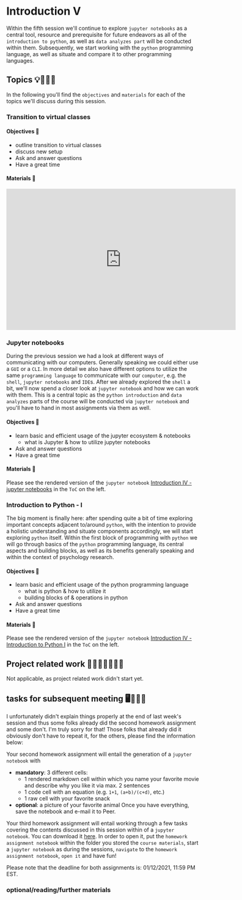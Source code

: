 # Introduction V

Within the fifth session we'll continue to explore `jupyter notebooks` as a central tool, resource and prerequisite for future endeavors as all of the `introduction to python`, as well as `data analyzes part` will be conducted within them.  Subsequently, we start working with the `python` programming language, as well as situate and compare it to other programming languages.

## Topics 💡👨🏻‍🏫 

In the following you'll find the `objectives` and `materials` for each of the topics we'll discuss during this session.

### Transition to virtual classes


#### Objectives 📍
- outline transition to virtual classes
- discuss new setup
- Ask and answer questions
- Have a great time

#### Materials 📓

<iframe src="https://docs.google.com/presentation/d/e/2PACX-1vQIl4ydcCDeJVcMFvblIJqygXGF0r-nPcBxxZJ6zzVhId_sYI8lSSa0uO6X8rIWmRQHnTYsCmK_s8vy/embed?start=false&loop=false&delayms=3000" frameborder="0" width="600" height="370" allowfullscreen="true" mozallowfullscreen="true" webkitallowfullscreen="true"></iframe>

### Jupyter notebooks
During the previous session we had a look at different ways of communicating with our computers. Generally speaking we could either use a `GUI` or a `CLI`. In more detail we also have different options to utilize the same `programming language` to communicate with our `computer`, e.g. the `shell`, `jupyter notebooks` and `IDE`s. After we already explored the `shell` a bit, we'll now spend a closer look at `jupyter notebook` and how we can work with them. This is a central topic as the `python introduction` and `data analyzes` parts of the course will be conducted via `jupyter notebook` and you'll have to hand in most assignments via them as well.  

#### Objectives 📍

- learn basic and efficient usage of the jupyter ecosystem & notebooks
    - what is Jupyter & how to utilize jupyter notebooks
- Ask and answer questions
- Have a great time

#### Materials 📓

Please see the rendered version of the `jupyter notebook` [Introduction IV - jupyter notebooks](https://peerherholz.github.io/Python_for_Psychologists_Winter2021/introduction/intro_jupyter.html) in the `ToC` on the left.


### Introduction to Python - I
The big moment is finally here: after spending quite a bit of time exploring important concepts adjacent to/around `python`, with the intention to provide a holistic understanding and situate components accordingly, we will start exploring `python` itself. Within the first block of programming with `python` we will go through basics of the `python` programming language, its central aspects and building blocks, as well as its benefits generally speaking and within the context of psychology research.

#### Objectives 📍

- learn basic and efficient usage of the python programming language
  - what is python & how to utilize it
  - building blocks of & operations in python
- Ask and answer questions
- Have a great time

#### Materials 📓

Please see the rendered version of the `jupyter notebook` [Introduction IV - Introduction to Python I](https://peerherholz.github.io/Python_for_Psychologists_Winter2021/introduction/intro_python_I.html) in the `ToC` on the left.


## Project related work 🥼🧑🏿‍🔬👩🏻‍🔬

Not applicable, as project related work didn't start yet.

## tasks for subsequent meeting 🖥️✍🏽📖

I unfortunately didn't explain things properly at the end of last week's session and thus some folks already did the second homework assignment and some don't. I'm truly sorry for that! Those folks that already did it obviously don't have to repeat it, for the others, please find the information below: 

Your second homework assignment will entail the generation of a `jupyter notebook` with
- **mandatory**: 3 different cells:
  - 1 rendered markdown cell within which you name your favorite movie and describe why you like it via
    max. 2 sentences
  - 1 code cell with an equation (e.g. `1+1`, `(a+b)/(c+d)`, etc.)
  - 1 raw cell with your favorite snack 
- **optional**: a picture of your favorite animal
Once you have everything, save the notebook and e-mail it to Peer.

Your third homework assignment will entail working through a few tasks covering the contents discussed in this session within of a `jupyter notebook`. You can download it [here](https://www.dropbox.com/s/bafzg60rxcxwwzg/PFP_assignment_3_intro_python_1.ipynb?dl=1). In order to open it, put the `homework assignment notebook` within the folder you stored the `course materials`, start a `jupyter notebook` as during the sessions, `navigate` to the `homework assignment notebook`, `open it` and have fun!

Please note that the deadline for both assignments is: 01/12/2021, 11:59 PM EST.

### optional/reading/further materials
